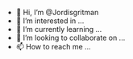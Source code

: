 - 👋 Hi, I’m @Jordisgritman
- 👀 I’m interested in ...
- 🌱 I’m currently learning ...
- 💞️ I’m looking to collaborate on ...
- 📫 How to reach me ...

<!---
Jordisgritman/Jordisgritman is a ✨ special ✨ repository because its `README.md` (this file) appears on your GitHub profile.
You can click the Preview link to take a look at your changes.
--->

